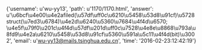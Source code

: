 {'username': u'wu-yy13', 'path': u'1170/1170.html', 'answer': u'\u6bcf\u4e00\u4e2afiled(\u57df\uff0c\u6210\u5458\u53d8\u91cf)\u5728struct(\u7ed3\u6784)\u4e2d\u6240\u5360\u7684\u4f4d\u6570; \u4e5f\u79f0\u201c\u4f4d\u57df\u201d\uff0c\u7528\u4e8e\u8868\u793a\u8fd9\u4e2a\u6210\u5458\u53d8\u91cf\u5360\u591a\u5c11\u4f4d(bit)\u3002', 'email': u'wu-yy13@mails.tsinghua.edu.cn', 'time': '2016-02-23:12:42:19'}